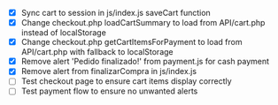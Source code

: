 - [x] Sync cart to session in js/index.js saveCart function
- [x] Change checkout.php loadCartSummary to load from API/cart.php instead of localStorage
- [x] Change checkout.php getCartItemsForPayment to load from API/cart.php with fallback to localStorage
- [x] Remove alert 'Pedido finalizado!' from payment.js for cash payment
- [x] Remove alert from finalizarCompra in js/index.js
- [ ] Test checkout page to ensure cart items display correctly
- [ ] Test payment flow to ensure no unwanted alerts
